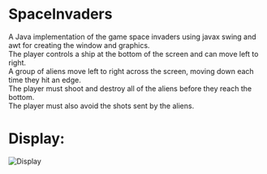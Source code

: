 # SpaceInvaders

A Java implementation of the game space invaders using javax swing and awt for creating the window and graphics.     
The player controls a ship at the bottom of the screen and can move left to right.     
A group of aliens move left to right across the screen, moving down each time they hit an edge.     
The player must shoot and destroy all of the aliens before they reach the bottom.     
The player must also avoid the shots sent by the aliens.     

# Display:
![Display]()
